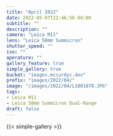 ```yaml
---
title: "April 2022"
date: 2022-05-07T22:46:56-04:00
subtitle: ""
description: ""
camera: "Leica M11"
lens: "Leica 50mm Summicron"
shutter_speed: ""
iso: ""
aperature: ""
gallery_feature: true
simple_gallery: true
bucket: "images.mccurdyc.dev"
prefix: "images/2022/04/"
image: "/images/2022/04/L1001878.JPG"
tags:
- Leica M11
- Leica 50mm Summicron Dual-Range
draft: false
---
```


{{< simple-gallery >}}
